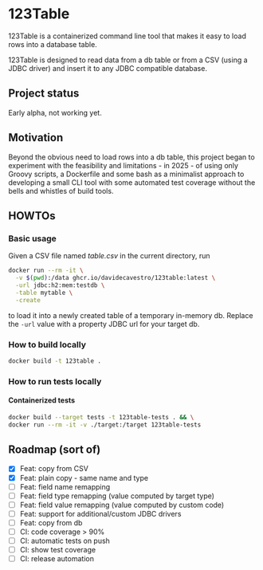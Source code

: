 # 123Table

123Table is a containerized command line tool that makes it easy to load rows into a database table.

123Table is designed to read data from a db table or from a CSV (using a JDBC driver)
and insert it to any JDBC compatible database.

## Project status

Early alpha, not working yet.


## Motivation

Beyond the obvious need to load rows into a db table, this project began
to experiment with the feasibility and limitations - in 2025 - of using only
Groovy scripts, a Dockerfile and some bash as a minimalist approach to
developing a small CLI tool with some automated test coverage without the
bells and whistles of build tools.


## HOWTOs


### Basic usage

Given a CSV file named _table.csv_ in the current directory, run

```bash
docker run --rm -it \
  -v $(pwd):/data ghcr.io/davidecavestro/123table:latest \
  -url jdbc:h2:mem:testdb \
  -table mytable \
  -create
```
to load it into a newly created table of a temporary in-memory db.
Replace the `-url` value with a property JDBC url for your target db. 

### How to build locally

```bash
docker build -t 123table .
```


### How to run tests locally

#### Containerized tests

```bash
docker build --target tests -t 123table-tests . && \
docker run --rm -it -v ./target:/target 123table-tests
```

## Roadmap (sort of)

- [X] Feat: copy from CSV
- [X] Feat: plain copy - same name and type
- [ ] Feat: field name remapping
- [ ] Feat: field type remapping (value computed by target type)
- [ ] Feat: field value remapping (value computed by custom code)
- [ ] Feat: support for additional/custom JDBC drivers
- [ ] Feat: copy from db
- [ ] CI: code coverage > 90%
- [ ] CI: automatic tests on push
- [ ] CI: show test coverage
- [ ] CI: release automation
